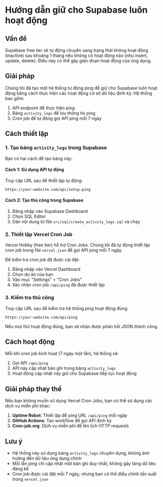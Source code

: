 # Hướng dẫn giữ cho Supabase luôn hoạt động

## Vấn đề

Supabase free tier sẽ tự động chuyển sang trạng thái không hoạt động (inactive) sau khoảng 1 tháng nếu không có hoạt động nào (như insert, update, delete). Điều này có thể gây gián đoạn hoạt động của ứng dụng.

## Giải pháp

Chúng tôi đã tạo một hệ thống tự động ping để giữ cho Supabase luôn hoạt động bằng cách thực hiện các hoạt động cơ sở dữ liệu định kỳ. Hệ thống bao gồm:

1. API endpoint để thực hiện ping
2. Bảng `activity_logs` để lưu thông tin ping
3. Cron job để tự động gọi API ping mỗi 7 ngày

## Cách thiết lập

### 1. Tạo bảng `activity_logs` trong Supabase

Bạn có hai cách để tạo bảng này:

#### Cách 1: Sử dụng API tự động

Truy cập URL sau để thiết lập tự động:
```
https://your-website.com/api/setup-ping
```

#### Cách 2: Tạo thủ công trong Supabase

1. Đăng nhập vào Supabase Dashboard
2. Chọn SQL Editor
3. Dán nội dung từ file `src/sql/create_activity_logs.sql` và chạy

### 2. Thiết lập Vercel Cron Job

Vercel Hobby (free tier) hỗ trợ Cron Jobs. Chúng tôi đã tự động thiết lập cron job trong file `vercel.json` để gọi API ping mỗi 7 ngày.

Để kiểm tra cron job đã được cài đặt:
1. Đăng nhập vào Vercel Dashboard
2. Chọn dự án của bạn
3. Vào mục "Settings" > "Cron Jobs"
4. Xác nhận cron job `/api/ping` đã được thiết lập

### 3. Kiểm tra thủ công

Truy cập URL sau để kiểm tra hệ thống ping hoạt động đúng:
```
https://your-website.com/api/ping
```

Nếu mọi thứ hoạt động đúng, bạn sẽ nhận được phản hồi JSON thành công.

## Cách hoạt động

Mỗi khi cron job kích hoạt (7 ngày một lần), hệ thống sẽ:
1. Gọi API `/api/ping`
2. API này cập nhật bản ghi trong bảng `activity_logs`
3. Hoạt động cập nhật này giữ cho Supabase tiếp tục hoạt động

## Giải pháp thay thế

Nếu bạn không muốn sử dụng Vercel Cron Jobs, bạn có thể sử dụng các dịch vụ miễn phí khác:

1. **Uptime Robot**: Thiết lập để ping URL `/api/ping` mỗi ngày
2. **GitHub Actions**: Tạo workflow để gọi API định kỳ
3. **Cron-job.org**: Dịch vụ miễn phí để lên lịch HTTP requests

## Lưu ý

- Hệ thống này sử dụng bảng `activity_logs` chuyên dụng, không ảnh hưởng đến dữ liệu ứng dụng chính
- Mỗi lần ping chỉ cập nhật một bản ghi duy nhất, không gây tăng dữ liệu đáng kể
- Cron job được cài đặt mỗi 7 ngày, nhưng bạn có thể điều chỉnh tần suất trong `vercel.json` 